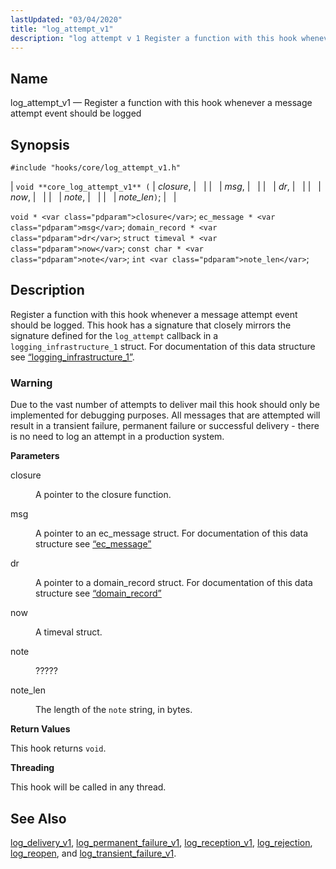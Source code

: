 ```yaml
---
lastUpdated: "03/04/2020"
title: "log_attempt_v1"
description: "log attempt v 1 Register a function with this hook whenever a message attempt event should be logged void core log attempt v 1 closure msg dr now note note len void closure ec message msg domain record dr struct timeval now const char note int note len Register a..."
---
```


<a name="hooks.core.log_attempt_v1"></a> 
## Name

log_attempt_v1 — Register a function with this hook whenever a message attempt event should be logged

## Synopsis

`#include "hooks/core/log_attempt_v1.h"`

| `void **core_log_attempt_v1** (` | <var class="pdparam">closure</var>, |   |
|   | <var class="pdparam">msg</var>, |   |
|   | <var class="pdparam">dr</var>, |   |
|   | <var class="pdparam">now</var>, |   |
|   | <var class="pdparam">note</var>, |   |
|   | <var class="pdparam">note_len</var>`)`; |   |

`void * <var class="pdparam">closure</var>`;
`ec_message * <var class="pdparam">msg</var>`;
`domain_record * <var class="pdparam">dr</var>`;
`struct timeval * <var class="pdparam">now</var>`;
`const char * <var class="pdparam">note</var>`;
`int <var class="pdparam">note_len</var>`;<a name="idp29101440"></a> 
## Description

Register a function with this hook whenever a message attempt event should be logged. This hook has a signature that closely mirrors the signature defined for the `log_attempt` callback in a `logging_infrastructure_1` struct. For documentation of this data structure see [“logging_infrastructure_1”](/momentum/3/3-api/structs-logging-infrastructure-1).

### Warning

Due to the vast number of attempts to deliver mail this hook should only be implemented for debugging purposes. All messages that are attempted will result in a transient failure, permanent failure or successful delivery - there is no need to log an attempt in a production system.

**<a name="idp41887904"></a> Parameters**

<dl class="variablelist">

<dt>closure</dt>

<dd>

A pointer to the closure function.

</dd>

<dt>msg</dt>

<dd>

A pointer to an ec_message struct. For documentation of this data structure see [“ec_message”](/momentum/3/3-api/structs-ec-message)

</dd>

<dt>dr</dt>

<dd>

A pointer to a domain_record struct. For documentation of this data structure see [“domain_record”](/momentum/3/3-api/structs-domain-record)

</dd>

<dt>now</dt>

<dd>

A timeval struct.

</dd>

<dt>note</dt>

<dd>

?????

</dd>

<dt>note_len</dt>

<dd>

The length of the `note` string, in bytes.

</dd>

</dl>

**<a name="idp41901440"></a> Return Values**

This hook returns `void`.

**<a name="idp41902800"></a> Threading**

This hook will be called in any thread.

<a name="idp41903888"></a> 
## See Also

[log_delivery_v1](/momentum/3/3-api/hooks-core-log-delivery-v-1), [log_permanent_failure_v1](/momentum/3/3-api/hooks-core-log-permanent-failure-v-1), [log_reception_v1](/momentum/3/3-api/hooks-core-log-reception-v-1), [log_rejection](/momentum/3/3-api/hooks-core-log-rejection), [log_reopen](/momentum/3/3-api/hooks-core-log-reopen), and [log_transient_failure_v1](/momentum/3/3-api/hooks-core-log-transient-failure-v-1).